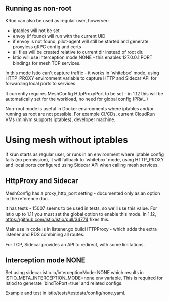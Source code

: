 ## Running as non-root

KRun can also be used as regular user, howerver:

- iptables will not be set
- envoy (if found) will run with the current UID
- if envoy is not found, pilot-agent will still be started and generate proxyless gRPC config and certs
- all files will be created relative to current dir instead of root dir.
- Istio will use interception mode NONE - this enables 127.0.0.1:PORT bindings for mesh TCP services.

In this mode Istio can't capture traffic - it works in 'whitebox' mode, using HTTP_PROXY environment variable to
capture HTTP and Sidecar API for forwarding local ports to services.

It currently requires MeshConfig HttpProxyPort to be set - in 1.12 this will be automatically set for the workload,
no need for global config (PR#...)

Non-root mode is useful in Docker environments where iptables and/or running as root are not possible. For example
CI/CDs, current CloudRun VMs (minivm supports iptables), developer machine.

# Using mesh without iptables

If krun starts as regular user, or runs in an environment where iptable config fails (no permission), it will fallback
to 'whitebox' mode, using HTTP_PROXY and local ports configured using Sidecar API when calling mesh services.

## HttpProxy and Sidecar

MeshConfig has a proxy_http_port setting - documented only as an option in the reference doc.

It has tests - 15007 seems to be used in tests, so we'll use this value. For Istio up to 1.11 you must set the 
global option to enable this mode. In 1.12, https://github.com/istio/istio/pull/34774 fixes this.

Main use in code is in listener.go buildHTTPProxy - which adds the extra listener and RDS combining all routes.

For TCP, Sidecar provides an API to redirect, with some limitations.


## Interception mode NONE

Set using sidecar.istio.io/interceptionMode: NONE which results in ISTIO_META_INTERCEPTION_MODE=none env variable.
This is required for Istiod to generate 'bindToPort=true' and related configs.

Example and test in istio/tests/testdata/config/none.yaml.


